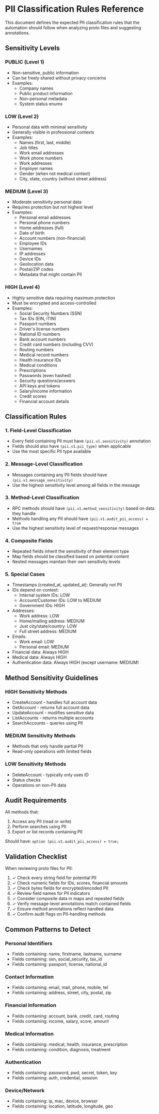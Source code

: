 # PII Classification Rules Reference

This document defines the expected PII classification rules that the automation should follow when analyzing proto files and suggesting annotations.

## Sensitivity Levels

### PUBLIC (Level 1)
- Non-sensitive, public information
- Can be freely shared without privacy concerns
- Examples:
  - Company names
  - Public product information
  - Non-personal metadata
  - System status enums

### LOW (Level 2)
- Personal data with minimal sensitivity
- Generally visible in professional contexts
- Examples:
  - Names (first, last, middle)
  - Job titles
  - Work email addresses
  - Work phone numbers
  - Work addresses
  - Employer names
  - Gender (when not medical context)
  - City, state, country (without street address)

### MEDIUM (Level 3)
- Moderate sensitivity personal data
- Requires protection but not highest level
- Examples:
  - Personal email addresses
  - Personal phone numbers
  - Home addresses (full)
  - Date of birth
  - Account numbers (non-financial)
  - Employee IDs
  - Usernames
  - IP addresses
  - Device IDs
  - Geolocation data
  - Postal/ZIP codes
  - Metadata that might contain PII

### HIGH (Level 4)
- Highly sensitive data requiring maximum protection
- Must be encrypted and access-controlled
- Examples:
  - Social Security Numbers (SSN)
  - Tax IDs (EIN, ITIN)
  - Passport numbers
  - Driver's license numbers
  - National ID numbers
  - Bank account numbers
  - Credit card numbers (including CVV)
  - Routing numbers
  - Medical record numbers
  - Health insurance IDs
  - Medical conditions
  - Prescriptions
  - Passwords (even hashed)
  - Security questions/answers
  - API keys and tokens
  - Salary/income information
  - Credit scores
  - Financial account details

## Classification Rules

### 1. Field-Level Classification
- Every field containing PII must have `(pii.v1.sensitivity)` annotation
- Fields should also have `(pii.v1.pii_type)` when applicable
- Use the most specific PII type available

### 2. Message-Level Classification
- Messages containing any PII fields should have `(pii.v1.message_sensitivity)`
- Use the highest sensitivity level among all fields in the message

### 3. Method-Level Classification
- RPC methods should have `(pii.v1.method_sensitivity)` based on data they handle
- Methods handling any PII should have `(pii.v1.audit_pii_access) = true`
- Use the highest sensitivity level of request/response messages

### 4. Composite Fields
- Repeated fields inherit the sensitivity of their element type
- Map fields should be classified based on potential content
- Nested messages maintain their own sensitivity levels

### 5. Special Cases
- Timestamps (created_at, updated_at): Generally not PII
- IDs depend on context:
  - Internal system IDs: LOW
  - Account/Customer IDs: LOW to MEDIUM
  - Government IDs: HIGH
- Addresses:
  - Work address: LOW
  - Home/mailing address: MEDIUM
  - Just city/state/country: LOW
  - Full street address: MEDIUM
- Emails:
  - Work email: LOW
  - Personal email: MEDIUM
- Financial data: Always HIGH
- Medical data: Always HIGH
- Authentication data: Always HIGH (except username: MEDIUM)

## Method Sensitivity Guidelines

### HIGH Sensitivity Methods
- CreateAccount - handles full account data
- GetAccount - returns full account data
- UpdateAccount - modifies sensitive data
- ListAccounts - returns multiple accounts
- SearchAccounts - queries using PII

### MEDIUM Sensitivity Methods
- Methods that only handle partial PII
- Read-only operations with limited fields

### LOW Sensitivity Methods
- DeleteAccount - typically only uses ID
- Status checks
- Operations on non-PII data

## Audit Requirements

All methods that:
1. Access any PII (read or write)
2. Perform searches using PII
3. Export or list records containing PII

Should have: `option (pii.v1.audit_pii_access) = true;`

## Validation Checklist

When reviewing proto files for PII:

1. ✓ Check every string field for potential PII
2. ✓ Check numeric fields for IDs, scores, financial amounts
3. ✓ Check bytes fields for encrypted/encoded PII
4. ✓ Review field names for PII indicators
5. ✓ Consider composite data in maps and repeated fields
6. ✓ Verify message-level annotations match contained fields
7. ✓ Ensure method annotations reflect handled data
8. ✓ Confirm audit flags on PII-handling methods

## Common Patterns to Detect

### Personal Identifiers
- Fields containing: name, firstname, lastname, surname
- Fields containing: ssn, social_security, tax_id
- Fields containing: passport, license, national_id

### Contact Information
- Fields containing: email, mail, phone, mobile, tel
- Fields containing: address, street, city, postal, zip

### Financial Information
- Fields containing: account, bank, credit, card, routing
- Fields containing: income, salary, score, amount

### Medical Information
- Fields containing: medical, health, insurance, prescription
- Fields containing: condition, diagnosis, treatment

### Authentication
- Fields containing: password, pwd, secret, token, key
- Fields containing: auth, credential, session

### Device/Network
- Fields containing: ip, mac, device, browser
- Fields containing: location, latitude, longitude, geo